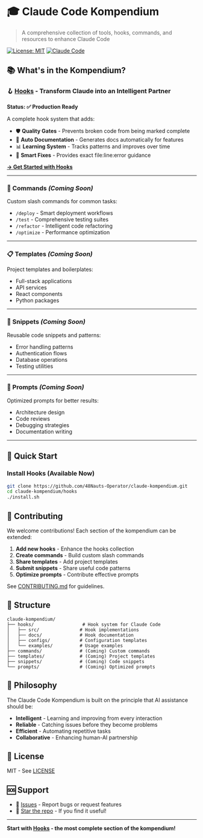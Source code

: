 # 🎓 Claude Code Kompendium

> A comprehensive collection of tools, hooks, commands, and resources to enhance Claude Code

[![License: MIT](https://img.shields.io/badge/License-MIT-yellow.svg)](https://opensource.org/licenses/MIT)
[![Claude Code](https://img.shields.io/badge/Claude-Code-purple.svg)](https://claude.ai)

## 📚 What's in the Kompendium?

### 🪝 [Hooks](hooks/) - Transform Claude into an Intelligent Partner
**Status: ✅ Production Ready**

A complete hook system that adds:
- 🛡️ **Quality Gates** - Prevents broken code from being marked complete
- 📝 **Auto Documentation** - Generates docs automatically for features
- 📊 **Learning System** - Tracks patterns and improves over time
- 🔧 **Smart Fixes** - Provides exact file:line:error guidance

[**→ Get Started with Hooks**](hooks/README.md)

---

### 🎯 Commands *(Coming Soon)*
Custom slash commands for common tasks:
- `/deploy` - Smart deployment workflows
- `/test` - Comprehensive testing suites
- `/refactor` - Intelligent code refactoring
- `/optimize` - Performance optimization

---

### 📋 Templates *(Coming Soon)*
Project templates and boilerplates:
- Full-stack applications
- API services
- React components
- Python packages

---

### 🔧 Snippets *(Coming Soon)*
Reusable code snippets and patterns:
- Error handling patterns
- Authentication flows
- Database operations
- Testing utilities

---

### 🧠 Prompts *(Coming Soon)*
Optimized prompts for better results:
- Architecture design
- Code reviews
- Debugging strategies
- Documentation writing

---

## 🚀 Quick Start

### Install Hooks (Available Now)
```bash
git clone https://github.com/48Nauts-Operator/claude-kompendium.git
cd claude-kompendium/hooks
./install.sh
```

## 🤝 Contributing

We welcome contributions! Each section of the kompendium can be extended:

1. **Add new hooks** - Enhance the hooks collection
2. **Create commands** - Build custom slash commands
3. **Share templates** - Add project templates
4. **Submit snippets** - Share useful code patterns
5. **Optimize prompts** - Contribute effective prompts

See [CONTRIBUTING.md](CONTRIBUTING.md) for guidelines.

## 📖 Structure

```
claude-kompendium/
├── hooks/                  # Hook system for Claude Code
│   ├── src/               # Hook implementations
│   ├── docs/              # Hook documentation
│   ├── configs/           # Configuration templates
│   └── examples/          # Usage examples
├── commands/              # (Coming) Custom commands
├── templates/             # (Coming) Project templates
├── snippets/              # (Coming) Code snippets
└── prompts/               # (Coming) Optimized prompts
```

## 🌟 Philosophy

The Claude Code Kompendium is built on the principle that AI assistance should be:
- **Intelligent** - Learning and improving from every interaction
- **Reliable** - Catching issues before they become problems
- **Efficient** - Automating repetitive tasks
- **Collaborative** - Enhancing human-AI partnership

## 📜 License

MIT - See [LICENSE](LICENSE)

## 🆘 Support

- 🐛 [Issues](https://github.com/48Nauts-Operator/claude-kompendium/issues) - Report bugs or request features
- 🌟 [Star the repo](https://github.com/48Nauts-Operator/claude-kompendium) - If you find it useful!

---

**Start with [Hooks](hooks/) - the most complete section of the kompendium!**
